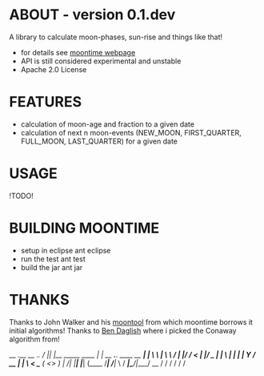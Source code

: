 ABOUT - version 0.1.dev
=====
A library to calculate moon-phases, sun-rise and things like that!
+ for details see [moontime webpage](https://github.com/jzillmann/moontime)
+ API is still considered experimental and unstable
+ Apache 2.0 License


FEATURES
=====
+ calculation of moon-age and fraction to a given date
+ calculation of next n moon-events (NEW_MOON, FIRST_QUARTER, FULL_MOON, LAST_QUARTER) for a given date


USAGE
=====

!TODO!


BUILDING MOONTIME
=====
+ setup in eclipse
	ant eclipse
+ run the test
	ant test
+ build the jar
	ant jar

THANKS
=====
Thanks to John Walker and his [moontool](http://www.fourmilab.ch/moontoolw/) from which moontime borrows it initial algorithms!
Thanks to [Ben Daglish](http://www.ben-daglish.net/moon.shtml) where i picked the Conaway algorithm from!

  __  .__                   __                         ._.
_/  |_|  |__ _____    ____ |  | __  ___.__. ____  __ __| |
\   __\  |  \\__  \  /    \|  |/ / <   |  |/  _ \|  |  \ |
 |  | |   Y  \/ __ \|   |  \    <   \___  (  <_> )  |  /\|
 |__| |___|  (____  /___|  /__|_ \  / ____|\____/|____/ __
           \/     \/     \/     \/  \/                  \/

